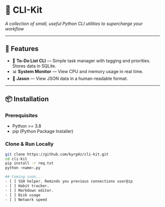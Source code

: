# 🚀 CLI-Kit
*A collection of small, useful Python CLI utilities to supercharge your workflow*

---

## 🚀 Features
- 📝 **To-Do List CLI** — Simple task manager with tagging and priorities. Stores data in SQLite.
- 📊 **System Monitor** — View CPU and memory usage in real time.
- 📑 **Jason** — View JSON data in a human-readable format.

---

## 📦 Installation

### Prerequisites
- Python >= 3.8
- pip (Python Package Installer)

### Clone & Run Locally
```bash
git clone https://github.com/kyrg4z/cli-kit.git
cd cli-kit
pip install -r req.txt
python <name>.py

## Coming soon...
- [ ] SSH helper. Reminds you previous connections user@ip
- [ ] Habit tracker. 
- [ ] Markdown editor. 
- [ ] Disk usage 
- [ ] Network speed 

